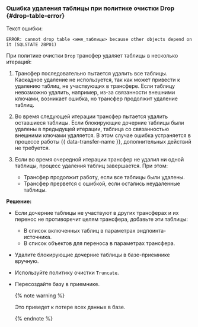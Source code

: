 ### Ошибка удаления таблицы при политике очистки Drop {#drop-table-error}

Текст ошибки:

```text
ERROR: cannot drop table <имя_таблицы> because other objects depend on it (SQLSTATE 2BP01)
```

При политике очистки `Drop` трансфер удаляет таблицы в несколько итераций:

1. Трансфер последовательно пытается удалить все таблицы. Каскадное удаление не используется, так как может привести к удалению таблиц, не участвующих в трансфере. Если таблицу невозможно удалить, например, из-за связанности внешними ключами, возникает ошибка, но трансфер продолжит удаление таблиц.
1. Во время следующей итерации трансфер пытается удалить оставшиеся таблицы. Если блокирующие дочерние таблицы были удалены в предыдущей итерации, таблица со связанностью внешними ключами удаляется. В этом случае ошибка устраняется в процессе работы {{ data-transfer-name }}, дополнительных действий не требуется.
1. Если во время очередной итерации трансфер не удалил ни одной таблицы, процесс удаления таблиц завершается. При этом:

    * Трансфер продолжит работу, если все таблицы были удалены.
    * Трансфер прервется с ошибкой, если остались неудаленные таблицы.

**Решение:**

* Если дочерние таблицы не участвуют в других трансферах и их перенос не противоречит целям трансфера, добавьте эти таблицы:

    * В список включенных таблиц в параметрах эндпоинта-источника.
    * В список объектов для переноса в параметрах трансфера.

* Удалите блокирующие дочерние таблицы в базе-приемнике вручную.
* Используйте политику очистки `Truncate`.
* Пересоздайте базу в приемнике.

    {% note warning %}

    Это приведет к потере всех данных в базе.

    {% endnote %}
